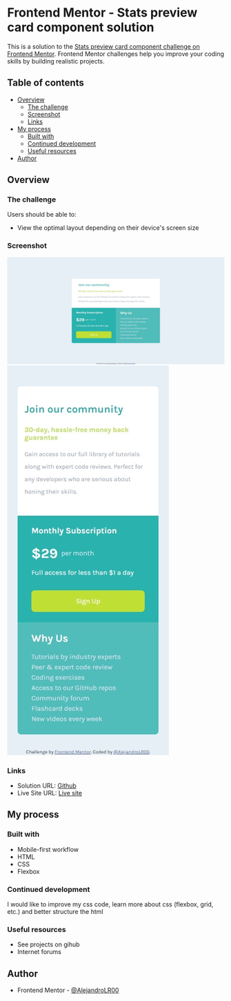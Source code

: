 # Frontend Mentor - Stats preview card component solution

This is a solution to the [Stats preview card component challenge on Frontend Mentor](https://www.frontendmentor.io/challenges/stats-preview-card-component-8JqbgoU62). Frontend Mentor challenges help you improve your coding skills by building realistic projects. 

## Table of contents

- [Overview](#overview)
  - [The challenge](#the-challenge)
  - [Screenshot](#screenshot)
  - [Links](#links)
- [My process](#my-process)
  - [Built with](#built-with)
  - [Continued development](#continued-development)
  - [Useful resources](#useful-resources)
- [Author](#author)

## Overview

### The challenge

Users should be able to:

- View the optimal layout depending on their device's screen size

### Screenshot

![](./images/desktop.jpeg)
![](./images/mobil.jpeg)


### Links

- Solution URL: [Github](https://github.com/AlejandroLR00/Single-price-grid-component)
- Live Site URL: [Live site](https://fancy-dolphin-5caec1.netlify.app/)

## My process

### Built with

- Mobile-first workflow
- HTML
- CSS
- Flexbox

### Continued development

I would like to improve my css code, learn more about css (flexbox, grid, etc.) and better structure the html

### Useful resources

- See projects on gihub
- Internet forums

## Author

- Frontend Mentor - [@AlejandroLR00](https://www.frontendmentor.io/profile/AlejandroLR00)